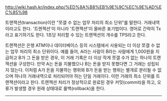 <http://wiki.hash.kr/index.php/%ED%8A%B8%EB%9E%9C%EC%9E%AD%EC%85%98>

트랜잭션(transaction)이란 "쪼갤 수 없는 업무 처리의 최소 단위"를 말한다. 거래내역이라고도 한다. '트렌젝션'이 아니라 '트랜잭션'이 올바른 표기법이다. 영어로 간략히 Tx라고 표기하기도 한다. 1초당 처리할 수 있는 트랜잭션의 개수를 TPS라고 한다.

트랜잭션은 은행 ATM이나 데이터베이스 등의 시스템에서 사용되는 더 이상 쪼갤 수 없는 업무 처리의 최소 단위이다. 예를 들어, A라는 사람이 B라는 사람에게 1,000원을 지급하고 B가 그 돈을 받은 경우, 이 거래 기록은 더 이상 작게 쪼갤 수가 없는 하나의 트랜잭션을 구성한다. 만약 A는 돈을 지불했으나 B는 돈을 받지 못했다면 그 거래는 성립되지 않는다. 이처럼 A가 돈을 지불하는 행위와 B가 돈을 받는 행위는 별개로 분리될 수 없으며 하나의 거래내역으로 처리되어야 하는 단일 거래이다. 이런 거래의 최소 단위를 트랜잭션이라고 한다. 트랜잭션 처리가 정상적으로 완료된 경우 커밋(commit)을 하고, 오류가 발생할 경우 원래 상태대로 롤백(rollback)을 한다.

---